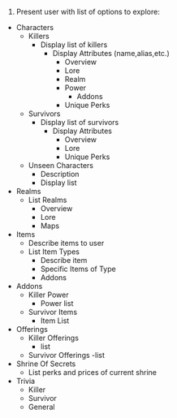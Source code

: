 1. Present user with list of options to explore:
  - Characters
    - Killers
      - Display list of killers
        - Display Attributes (name,alias,etc.)
          - Overview 
          - Lore 
          - Realm
          - Power
            - Addons
          - Unique Perks 
    - Survivors
      - Display list of survivors
        - Display Attributes
          - Overview
          - Lore 
          - Unique Perks
    - Unseen Characters
      - Description
      - Display list
  - Realms
    - List Realms
      - Overview
      - Lore 
      - Maps
  - Items
    - Describe items to user
    - List Item Types
      - Describe item 
      - Specific Items of Type
      - Addons
  - Addons
    - Killer Power
      - Power list 
    - Survivor Items
      - Item List
  - Offerings
    - Killer Offerings
      - list 
    - Survivor Offerings
      -list
  - Shrine Of Secrets
    - List perks and prices of current shrine
  - Trivia
    - Killer 
    - Survivor 
    - General